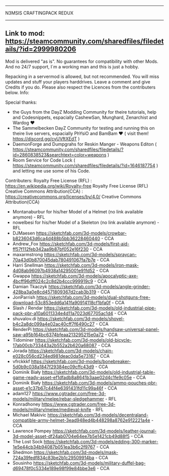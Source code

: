 -------------
N3MSIS CRAFTINGPACK REDUX

-------------
Link to mod: https://steamcommunity.com/sharedfiles/filedetails/?id=2999980206
-------------

Mod is delivered "as is". No guarantees for compatibility with other Mods.
And no 24/7 support, I´m a working man and this is just a hobby.

Repacking in a servermod is allowed, but not recommended. You will miss updates and stuff your players harddrives.
Leave a comment and give Credits if you do. Please also respect the Licences from the contributers below. 
Info: 



Special thanks:

- the Guys from the DayZ Modding Community for theire tutorials, help and Codesnippets, espacially CashewSan, Munghard, Zenarchist and Wardog ♥
- The Sammelbecken DayZ Community for testing and running this on theire live servers, espacially PhYsiO and BamBam ♥ ( visit them! https://discord.gg/cyUVftXEdT )
- DaemonForge and Dumpgrahs for Reskin Manger - Weapons Editon ( https://steamcommunity.com/sharedfiles/filedetails/?id=2860838523&searchtext=color+weapons )
- Room Service for Code Lock ( https://steamcommunity.com/sharedfiles/filedetails/?id=1646187754 ) and letting me use some of his Code.

  
Contributers:
 Royalty Free License (RFL) : https://en.wikipedia.org/wiki/Royalty-free Royalty Free License (RFL) 
  Creative Commons Attribution(CCA) : https://creativecommons.org/licenses/by/4.0/ Creative Commons Attribution(CCA)
 
- Montanaburbur for his/her Model of a Helmet (no link available anymore) - RFL
- nowelbesi for his/her Model of a Skeleton (no link available anymore) - RFL
- DJMaesen https://sketchfab.com/3d-models/crowbar-b8236043d6ca4d488b5bb36228460440 - CCA
- Andrew_Fox https://sketchfab.com/3d-models/first-aid-ff57f112feb342aa9b87bf052e16f230 - CCA
- maxarmstrong https://sketchfab.com/3d-models/spraycan-70a43d0b870045dab780491067fa7b7e - CCA
- Harri Snellman https://sketchfab.com/3d-models/iron-mask-4d08ab96097b4938a14295001e91fd52 - CCA
- Gwappa https://sketchfab.com/3d-models/apocalyptic-axe-4bcff96dff024c2c8d2b4ccc999919c9  - CCA
- Damian Tkaczyk https://sketchfab.com/3d-models/angle-grinder-428ba3a0e8cd4571809367d2cab3b319 - CCA
- JonParrish https://sketchfab.com/3d-models/dual-shotguns-free-download-53c853edd6a141fa90914118cf1bfa0f - CCA
- Slash / Rendar https://sketchfab.com/3d-models/old-industrial-pipe-pack-pbr-a10a6011334e4d11a7023d67705ac1d4 - CCA
- shuvalov.di https://sketchfab.com/3d-models/shovel-b4c2a8dc099a4e02ac40cff7f6490c27 - CCA
- RenderPi https://sketchfab.com/3d-models/handsaw-universal-panel-saw-a95b164bc6374bfeaa213295215e0a72 - CCA
- Tidominer https://sketchfab.com/3d-models/old-bicycle-17ab00cb733443a2b552a2b620a68087 - CCA
- Jorada https://sketchfab.com/3d-models/chain-e028c056cd234ed981deac0da5e73167 - CCA
- vfrckkkf https://sketchfab.com/3d-models/bonebreaker-5d0b9c038a1847f29384ec09cffc43d9 - CCA
- Dominik Biały https://sketchfab.com/3d-models/old-industrial-table-game-ready-asset-ef1dfadb8a8641b3aae02d4c1fe9c05e - CCA
- Dominik Biały https://sketchfab.com/3d-models/ammo-pouches-pbr-asset-e1c37b67c44f4e6391431fd11c99a46f - CCA
- adam127 https://www.cgtrader.com/free-3d-models/military/melee/rebar-sledgehammer - RFL
- Konradhoney https://www.cgtrader.com/free-3d-models/military/melee/medieval-knife - RFL
- Michael Makivic https://sketchfab.com/3d-models/decentraland-compatible-army-helmet-3ead948ed4b448298a8762e912221a4e - CCA
- Lawrence Pompey https://sketchfab.com/3d-models/leather-journal-3d-model-asset-df24ab0704e64ee7b5e1421cb49d88f5 - CCA
- The Lost Sock https://sketchfab.com/3d-models/edding-300-marker-1e5e44cb34b94087b051ea3b6c2f9767 - CCA
- Shedmon https://sketchfab.com/3d-models/mask-724a39fedf834c83be2b1c29509914ba - CCA
- Sousinho https://sketchfab.com/3d-models/military-duffel-bag-d69478f0c5334e189e98f99e84bbe3e6 - CCA
